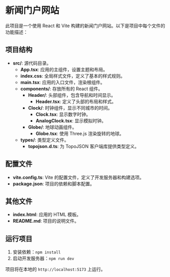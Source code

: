 # 新闻门户网站

此项目是一个使用 React 和 Vite 构建的新闻门户网站。以下是项目中每个文件的功能描述：

## 项目结构

- **src/**: 源代码目录。
  - **App.tsx**: 应用的主组件，设置主题和布局。
  - **index.css**: 全局样式文件，定义了基本的样式规则。
  - **main.tsx**: 应用的入口文件，渲染根组件。
  - **components/**: 存放所有的 React 组件。
    - **Header/**: 头部组件，包含导航和时间显示。
      - **Header.tsx**: 定义了头部的布局和样式。
    - **Clock/**: 时钟组件，显示不同城市的时间。
      - **Clock.tsx**: 显示数字时钟。
      - **AnalogClock.tsx**: 显示模拟时钟。
    - **Globe/**: 地球动画组件。
      - **Globe.tsx**: 使用 Three.js 渲染旋转的地球。
  - **types/**: 类型定义文件。
    - **topojson.d.ts**: 为 TopoJSON 客户端库提供类型定义。

## 配置文件

- **vite.config.ts**: Vite 的配置文件，定义了开发服务器和构建选项。
- **package.json**: 项目的依赖和脚本配置。

## 其他文件

- **index.html**: 应用的 HTML 模板。
- **README.md**: 项目的说明文件。

## 运行项目

1. 安装依赖：`npm install`
2. 启动开发服务器：`npm run dev`

项目将在本地的 `http://localhost:5173` 上运行。
